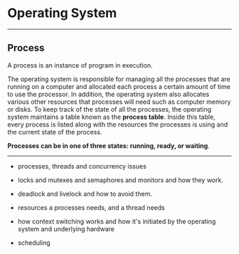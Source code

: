 # Operating System
---

## Process

A process is an instance of program in execution. 

The operating system is responsible for managing all the processes that are running on a computer and allocated each process a certain amount of time to use the processor. In addition, the operating system also allocates various other resources that processes will need such as computer memory or disks. To keep track of the state of all the processes, the operating system maintains a table known as the **process table**. Inside this table, every process is listed along with the resources the processes is using and the current state of the process.

**Processes can be in one of three states: running, ready, or waiting**. 


---

- processes, threads and concurrency issues

- locks and mutexes and semaphores and monitors and how they work.

- deadlock and livelock and how to avoid them.

- resources a processes needs, and a thread needs

- how context switching works and how it's initiated by the operating system and underlying hardware

- scheduling



  